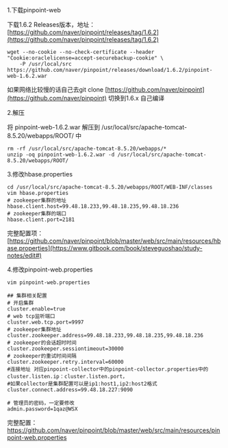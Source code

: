 1.下载pinpoint-web

下载1.6.2 Releases版本，地址：[https://github.com/naver/pinpoint/releases/tag/1.6.2](https://github.com/naver/pinpoint/releases/tag/1.6.2)

```
wget --no-cookie --no-check-certificate --header "Cookie:oraclelicense=accept-securebackup-cookie" \
    -P /usr/local/src https://github.com/naver/pinpoint/releases/download/1.6.2/pinpoint-web-1.6.2.war
```

如果网络比较慢的话自己去git clone [https://github.com/naver/pinpoint](https://github.com/naver/pinpoint) 切换到1.6.x 自己编译

2.解压

将 pinpoint-web-1.6.2.war 解压到 /usr/local/src/apache-tomcat-8.5.20/webapps/ROOT/ 中

```
rm -rf /usr/local/src/apache-tomcat-8.5.20/webapps/*
unzip -oq pinpoint-web-1.6.2.war -d /usr/local/src/apache-tomcat-8.5.20/webapps/ROOT/
```

3.修改hbase.properties

```
cd /usr/local/src/apache-tomcat-8.5.20/webapps/ROOT/WEB-INF/classes
vim hbase.properties
# zookeeper集群的地址
hbase.client.host=99.48.18.233,99.48.18.235,99.48.18.236
# zookeeper集群的端口
hbase.client.port=2181
```

完整配置项：[https://github.com/naver/pinpoint/blob/master/web/src/main/resources/hbase.properties](https://www.gitbook.com/book/steveguoshao/study-notes/edit#)

4.修改pinpoint-web.properties

```
vim pinpoint-web.properties

## 集群相关配置
# 开启集群
cluster.enable=true
# web tcp监听端口
cluster.web.tcp.port=9997
# zookeeper集群地址
cluster.zookeeper.address=99.48.18.233,99.48.18.235,99.48.18.236
# zookeeper的会话超时时间
cluster.zookeeper.sessiontimeout=30000
# zookeeper的重试时间间隔
cluster.zookeeper.retry.interval=60000
#连接地址 对应pinpoint-collector中的pinpoint-collector.properties中的cluster.listen.ip：cluster.listen.port，
#如果collector是集群配置可以是ip1:host1,ip2:host2格式
cluster.connect.address=99.48.18.227:9090

# 管理员的密码，一定要修改
admin.password=1qaz@WSX
```

完整配置：https://github.com/naver/pinpoint/blob/master/web/src/main/resources/pinpoint-web.properties

